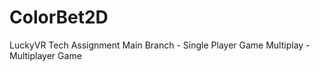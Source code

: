 # ColorBet2D
 LuckyVR Tech Assignment
Main Branch - Single Player Game
Multiplay - Multiplayer Game
